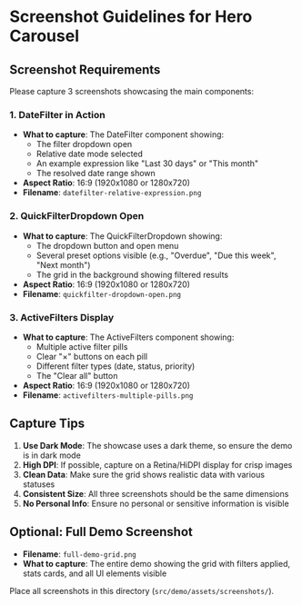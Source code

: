 # Screenshot Guidelines for Hero Carousel

## Screenshot Requirements

Please capture 3 screenshots showcasing the main components:

### 1. DateFilter in Action

- **What to capture**: The DateFilter component showing:
  - The filter dropdown open
  - Relative date mode selected
  - An example expression like "Last 30 days" or "This month"
  - The resolved date range shown
- **Aspect Ratio**: 16:9 (1920x1080 or 1280x720)
- **Filename**: `datefilter-relative-expression.png`

### 2. QuickFilterDropdown Open

- **What to capture**: The QuickFilterDropdown showing:
  - The dropdown button and open menu
  - Several preset options visible (e.g., "Overdue", "Due this week", "Next month")
  - The grid in the background showing filtered results
- **Aspect Ratio**: 16:9 (1920x1080 or 1280x720)
- **Filename**: `quickfilter-dropdown-open.png`

### 3. ActiveFilters Display

- **What to capture**: The ActiveFilters component showing:
  - Multiple active filter pills
  - Clear "×" buttons on each pill
  - Different filter types (date, status, priority)
  - The "Clear all" button
- **Aspect Ratio**: 16:9 (1920x1080 or 1280x720)
- **Filename**: `activefilters-multiple-pills.png`

## Capture Tips

1. **Use Dark Mode**: The showcase uses a dark theme, so ensure the demo is in dark mode
2. **High DPI**: If possible, capture on a Retina/HiDPI display for crisp images
3. **Clean Data**: Make sure the grid shows realistic data with various statuses
4. **Consistent Size**: All three screenshots should be the same dimensions
5. **No Personal Info**: Ensure no personal or sensitive information is visible

## Optional: Full Demo Screenshot

- **Filename**: `full-demo-grid.png`
- **What to capture**: The entire demo showing the grid with filters applied, stats cards, and all UI elements visible

Place all screenshots in this directory (`src/demo/assets/screenshots/`).
